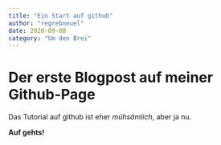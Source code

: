 ```yaml
---
title: "Ein Start auf github"
author: "regrebneuel"
date: 2020-09-08
category: "Um den Brei"
---
```

# Der erste Blogpost auf meiner Github-Page

Das Tutorial auf github ist eher *mühsämlich*, aber ja nu. 

**Auf gehts!**
